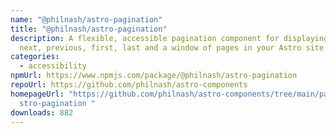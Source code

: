 ```yaml
---
name: "@philnash/astro-pagination"
title: "@philnash/astro-pagination"
description: A flexible, accessible pagination component for displaying links to
  next, previous, first, last and a window of pages in your Astro site.
categories:
  - accessibility
npmUrl: https://www.npmjs.com/package/@philnash/astro-pagination
repoUrl: https://github.com/philnash/astro-components
homepageUrl: "https://github.com/philnash/astro-components/tree/main/packages/a\
  stro-pagination "
downloads: 882
---
```

